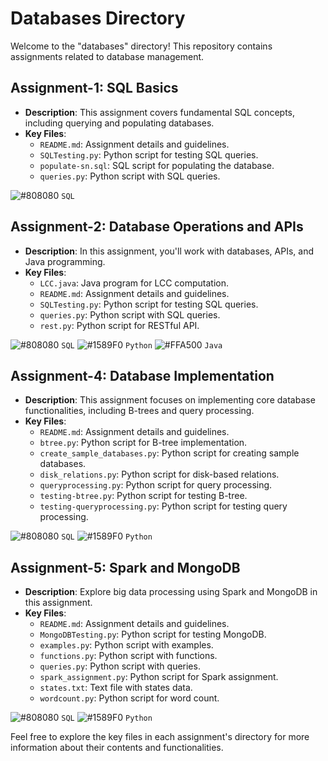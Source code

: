 # Databases Directory

Welcome to the "databases" directory! This repository contains assignments related to database management.

## Assignment-1: SQL Basics

- **Description**: This assignment covers fundamental SQL concepts, including querying and populating databases.
- **Key Files**:
  - `README.md`: Assignment details and guidelines.
  - `SQLTesting.py`: Python script for testing SQL queries.
  - `populate-sn.sql`: SQL script for populating the database.
  - `queries.py`: Python script with SQL queries.

![#808080](https://via.placeholder.com/15/808080/000000?text=+) `SQL`

## Assignment-2: Database Operations and APIs

- **Description**: In this assignment, you'll work with databases, APIs, and Java programming.
- **Key Files**:
  - `LCC.java`: Java program for LCC computation.
  - `README.md`: Assignment details and guidelines.
  - `SQLTesting.py`: Python script for testing SQL queries.
  - `queries.py`: Python script with SQL queries.
  - `rest.py`: Python script for RESTful API.

![#808080](https://via.placeholder.com/15/808080/000000?text=+) `SQL` ![#1589F0](https://via.placeholder.com/15/1589F0/000000?text=+) `Python` ![#FFA500](https://via.placeholder.com/15/FFA500/000000?text=+) `Java`

## Assignment-4: Database Implementation

- **Description**: This assignment focuses on implementing core database functionalities, including B-trees and query processing.
- **Key Files**:
  - `README.md`: Assignment details and guidelines.
  - `btree.py`: Python script for B-tree implementation.
  - `create_sample_databases.py`: Python script for creating sample databases.
  - `disk_relations.py`: Python script for disk-based relations.
  - `queryprocessing.py`: Python script for query processing.
  - `testing-btree.py`: Python script for testing B-tree.
  - `testing-queryprocessing.py`: Python script for testing query processing.

![#808080](https://via.placeholder.com/15/808080/000000?text=+) `SQL` ![#1589F0](https://via.placeholder.com/15/1589F0/000000?text=+) `Python`

## Assignment-5: Spark and MongoDB

- **Description**: Explore big data processing using Spark and MongoDB in this assignment.
- **Key Files**:
  - `README.md`: Assignment details and guidelines.
  - `MongoDBTesting.py`: Python script for testing MongoDB.
  - `examples.py`: Python script with examples.
  - `functions.py`: Python script with functions.
  - `queries.py`: Python script with queries.
  - `spark_assignment.py`: Python script for Spark assignment.
  - `states.txt`: Text file with states data.
  - `wordcount.py`: Python script for word count.

![#808080](https://via.placeholder.com/15/808080/000000?text=+) `SQL` ![#1589F0](https://via.placeholder.com/15/1589F0/000000?text=+) `Python`

Feel free to explore the key files in each assignment's directory for more information about their contents and functionalities.
